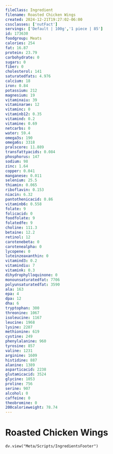 ```yaml
---
fileClass: Ingredient
filename: Roasted Chicken Wings
created: 2024-12-21T19:27:02-06:00
cssclasses: ['nutFact']
servings: ['Default | 100g','1 piece | 85']
id: 173630
foodgroup: Meats
calories: 254
fat: 16.87
protein: 23.79
carbohydrate: 0
sugars: 0
fiber: 0
cholesterol: 141
saturatedfats: 4.976
calcium: 18
iron: 0.84
potassium: 212
magnesium: 19
vitaminaiu: 39
vitaminarae: 12
vitaminc: 0
vitaminb12: 0.35
vitamind: 0.2
vitamine: 0.69
netcarbs: 0
water: 59.4
omega3s: 190
omega6s: 3318
pralscore: 11.889
transfattyacids: 0.084
phosphorus: 147
sodium: 98
zinc: 1.64
copper: 0.041
manganese: 0.011
selenium: 25.5
thiamin: 0.065
riboflavin: 0.153
niacin: 6.32
pantothenicacid: 0.86
vitaminb6: 0.558
folate: 9
folicacid: 0
foodfolate: 9
folatedfe: 9
choline: 111.3
betaine: 12.2
retinol: 12
carotenebeta: 0
carotenealpha: 0
lycopene: 0
luteinzeaxanthin: 0
vitamind3: 0.2
vitamindiu: 7
vitamink: 0.3
dihydrophylloquinone: 0
monounsaturatedfat: 7706
polyunsaturatedfat: 3590
ala: 163
epa: 4
dpa: 12
dha: 6
tryptophan: 300
threonine: 1067
isoleucine: 1167
leucine: 1968
lysine: 2287
methionine: 619
cystine: 249
phenylalanine: 960
tyrosine: 857
valine: 1231
arginine: 1609
histidine: 887
alanine: 1389
asparticacid: 2238
glutamicacid: 3524
glycine: 1053
proline: 756
serine: 907
alcohol: 0
caffeine: 0
theobromine: 0
200calorieweight: 78.74
---
```


# Roasted Chicken Wings

```dataviewjs
dv.view("Meta/Scripts/IngredientsFooter")
```